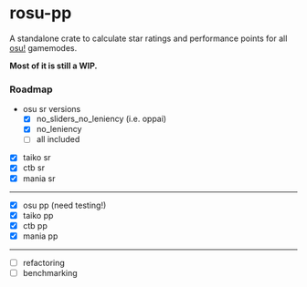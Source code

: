 # rosu-pp

A standalone crate to calculate star ratings and performance points for all [osu!](https://osu.ppy.sh/home) gamemodes.

**Most of it is still a WIP.**

### Roadmap
- osu sr versions
  - [x] no_sliders_no_leniency (i.e. oppai)
  - [x] no_leniency
  - [ ] all included
- [x] taiko sr
- [x] ctb sr
- [x] mania sr
---
- [x] osu pp (need testing!)
- [x] taiko pp
- [x] ctb pp
- [x] mania pp
---
- [ ] refactoring
- [ ] benchmarking